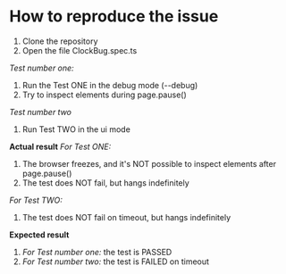 # How to reproduce the issue
1. Clone the repository
2. Open the file ClockBug.spec.ts

_Test number one:_
1. Run the Test ONE in the debug mode (--debug)
2. Try to inspect elements during page.pause()

_Test number two_
1. Run Test TWO in the ui mode

**Actual result**
_For Test ONE:_
1. The browser freezes, and it's NOT possible to inspect elements after page.pause()
2. The test does NOT fail, but hangs indefinitely

_For Test TWO:_
1. The test does NOT fail on timeout, but hangs indefinitely

**Expected result**
1. _For Test number one:_ the test is PASSED
2. _For Test number two:_ the test is FAILED on timeout
